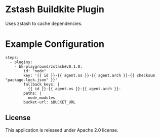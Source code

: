 # Zstash Buildkite Plugin

Uses zstash to cache dependencies.

# Example Configuration

```
steps:
  - plugins:
    - bk-playground/zstash#v0.1.0:
        id: "node"
        key: '{{ id }}-{{ agent.os }}-{{ agent.arch }}-{{ checksum "package-lock.json" }}'
        fallback_keys: |
          {{ id }}-{{ agent.os }}-{{ agent.arch }}-
        paths: |
          node_modules
        bucket-url: $BUCKET_URL
```

## License

This application is released under Apache 2.0 license.